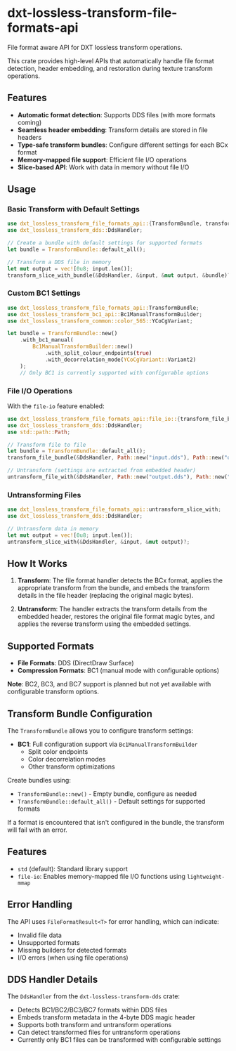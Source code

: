 # dxt-lossless-transform-file-formats-api

File format aware API for DXT lossless transform operations.

This crate provides high-level APIs that automatically handle file format detection, header embedding,
and restoration during texture transform operations.

## Features

- **Automatic format detection**: Supports DDS files (with more formats coming)
- **Seamless header embedding**: Transform details are stored in file headers
- **Type-safe transform bundles**: Configure different settings for each BCx format
- **Memory-mapped file support**: Efficient file I/O operations
- **Slice-based API**: Work with data in memory without file I/O

## Usage

### Basic Transform with Default Settings

```rust
use dxt_lossless_transform_file_formats_api::{TransformBundle, transform_slice_with_bundle};
use dxt_lossless_transform_dds::DdsHandler;

// Create a bundle with default settings for supported formats
let bundle = TransformBundle::default_all();

// Transform a DDS file in memory
let mut output = vec![0u8; input.len()];
transform_slice_with_bundle(&DdsHandler, &input, &mut output, &bundle)?;
```

### Custom BC1 Settings

```rust
use dxt_lossless_transform_file_formats_api::TransformBundle;
use dxt_lossless_transform_bc1_api::Bc1ManualTransformBuilder;
use dxt_lossless_transform_common::color_565::YCoCgVariant;

let bundle = TransformBundle::new()
    .with_bc1_manual(
        Bc1ManualTransformBuilder::new()
            .with_split_colour_endpoints(true)
            .with_decorrelation_mode(YCoCgVariant::Variant2)
    );
    // Only BC1 is currently supported with configurable options
```

### File I/O Operations

With the `file-io` feature enabled:

```rust
use dxt_lossless_transform_file_formats_api::file_io::{transform_file_bundle, untransform_file_with};
use dxt_lossless_transform_dds::DdsHandler;
use std::path::Path;

// Transform file to file
let bundle = TransformBundle::default_all();
transform_file_bundle(&DdsHandler, Path::new("input.dds"), Path::new("output.dds"), &bundle)?;

// Untransform (settings are extracted from embedded header)
untransform_file_with(&DdsHandler, Path::new("output.dds"), Path::new("restored.dds"))?;
```

### Untransforming Files

```rust
use dxt_lossless_transform_file_formats_api::untransform_slice_with;
use dxt_lossless_transform_dds::DdsHandler;

// Untransform data in memory
let mut output = vec![0u8; input.len()];
untransform_slice_with(&DdsHandler, &input, &mut output)?;
```

## How It Works

1. **Transform**: The file format handler detects the BCx format, applies the appropriate transform from the bundle, and embeds the transform details in the file header (replacing the original magic bytes).

2. **Untransform**: The handler extracts the transform details from the embedded header, restores the original file format magic bytes, and applies the reverse transform using the embedded settings.

## Supported Formats

- **File Formats**: DDS (DirectDraw Surface)
- **Compression Formats**: BC1 (manual mode with configurable options)

**Note**: BC2, BC3, and BC7 support is planned but not yet available with configurable transform options.

## Transform Bundle Configuration

The `TransformBundle` allows you to configure transform settings:

- **BC1**: Full configuration support via `Bc1ManualTransformBuilder`
  - Split color endpoints
  - Color decorrelation modes
  - Other transform optimizations

Create bundles using:
- `TransformBundle::new()` - Empty bundle, configure as needed
- `TransformBundle::default_all()` - Default settings for supported formats

If a format is encountered that isn't configured in the bundle, the transform will fail with an error.

## Features

- `std` (default): Standard library support
- `file-io`: Enables memory-mapped file I/O functions using `lightweight-mmap`

## Error Handling

The API uses `FileFormatResult<T>` for error handling, which can indicate:

- Invalid file data
- Unsupported formats
- Missing builders for detected formats
- I/O errors (when using file operations)

## DDS Handler Details

The `DdsHandler` from the `dxt-lossless-transform-dds` crate:

- Detects BC1/BC2/BC3/BC7 formats within DDS files
- Embeds transform metadata in the 4-byte DDS magic header
- Supports both transform and untransform operations
- Can detect transformed files for untransform operations
- Currently only BC1 files can be transformed with configurable settings 